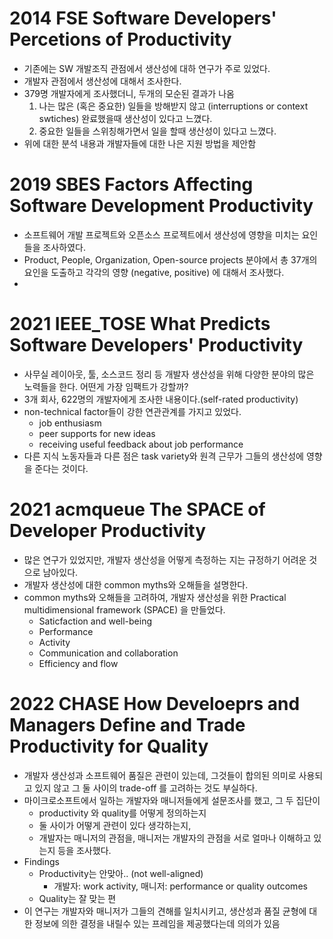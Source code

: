 # 2014 FSE Software Developers' Percetions of Productivity

* 기존에는 SW 개발조직 관점에서 생산성에 대하 연구가 주로 있었다.
* 개발자 관점에서 생산성에 대해서 조사한다.
* 379명 개발자에게 조사했더니, 두개의 모순된 결과가 나옴
  1. 나는 많은 (혹은 중요한) 일들을 방해받지 않고 (interruptions or context swtiches) 완료했을때 생산성이 있다고 느꼈다.
  2. 중요한 일들을 스위칭해가면서 일을 할때 생산성이 있다고 느꼈다. 
* 위에 대한 분석 내용과 개발자들에 대한 나은 지원 방법을 제안함

# 2019 SBES Factors Affecting Software Development Productivity
* 소프트웨어 개발 프로젝트와 오픈소스 프로젝트에서 생산성에 영향을 미치는 요인들을 조사하였다.
* Product, People, Organization, Open-source projects 분야에서 총 37개의 요인을 도출하고 각각의 영향 (negative, positive) 에 대해서 조사했다.
*

# 2021 IEEE_TOSE What Predicts Software Developers' Productivity
* 사무실 레이아웃, 툴, 소스코드 정리 등 개발자 생산성을 위해 다양한 분야의 많은 노력들을 한다. 어떤게 가장 임팩트가 강할까?
* 3개 회사, 622명의 개발자에게 조사한 내용이다.(self-rated productivity)
* non-technical factor들이 강한 연관관계를 가지고 있었다. 
   - job enthusiasm
   - peer supports for new ideas
   - receiving useful feedback about job performance
* 다른 지식 노동자들과 다른 점은 task variety와 원격 근무가 그들의 생산성에 영향을 준다는 것이다. 

# 2021 acmqueue The SPACE of Developer Productivity
* 많은 연구가 있었지만, 개발자 생산성을 어떻게 측정하는 지는 규정하기 어려운 것으로 남아있다. 
* 개발자 생산성에 대한 common myths와 오해들을 설명한다.
* common myths와 오해들을 고려하여, 개발자 생산성을 위한 Practical multidimensional framework (SPACE) 을 만들었다. 
  - Saticfaction and well-being
  - Performance
  - Activity
  - Communication and collaboration
  - Efficiency and flow

# 2022 CHASE How Develoeprs and Managers Define and Trade Productivity for Quality
* 개발자 생산성과 소프트웨어 품질은 관련이 있는데, 그것들이 합의된 의미로 사용되고 있지 않고 그 둘 사이의 trade-off 를 고려하는 것도 부실하다. 
* 마이크로소프트에서 일하는 개발자와 매니저들에게 설문조사를 했고, 그 두 집단이 
   - productivity 와 quality를 어떻게 정의하는지 
   - 둘 사이가 어떻게 관련이 있다 생각하는지, 
   - 개발자는 매니저의 관점을, 매니저는 개발자의 관점을 서로 얼마나 이해하고 있는지 등을 조사했다.
* Findings
   - Productivity는 안맞아.. (not well-aligned)
      - 개발자: work activity, 매니저: performance or quality outcomes
   - Quality는 잘 맞는 편
* 이 연구는 개발자와 매니저가 그들의 견해를 일치시키고, 생산성과 품질 균형에 대한 정보에 의한 결정을 내릴수 있는 프레임을 제공했다는데 의의가 있음
